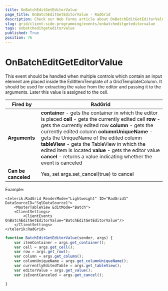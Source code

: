 ```yaml
---
title: OnBatchEditGetEditorValue
page_title: OnBatchEditGetEditorValue - RadGrid
description: Check our Web Forms article about OnBatchEditGetEditorValue.
slug: grid/client-side-programming/events/onbatcheditgeteditorvalue
tags: onbatcheditgeteditorvalue
published: True
position: 76
---
```


# OnBatchEditGetEditorValue



This event should be handled when multiple controls which contain an input element are placed inside the EditItemTemplate of a GridTemplateColumn. It should be used for extracting the value from the editor and passing it to the arguments. Later this value is assigned to the cell.


|  **Fired by**  | RadGrid |
| ------ | ------ |
| **Arguments** | **container** - gets the container in which the editor is placed **cell** - gets the currently edited cell **row** - gets the currently edited row **column** - gets the currently edited column **columnUniqueName** - gets the UniqueName of the edited column **tableView** - gets the TableView in which the edited item is located **value** - gets the editor value **cancel** - returns a value indicating whether the event is canceled|
| **Can be canceled** |Yes, set args.set_cancel(true) to cancel|

Example:

````ASP.NET
<telerik:RadGrid RenderMode="Lightweight" ID="RadGrid1" DataSourceID="SqlDataSource1">
    <MasterTableView EditMode="Batch">
    <ClientSettings>
        <ClientEvents OnBatchEditGetEditorValue="BatchEditGetEditorValue"/>
    </ClientSettings>
</telerik:RadGrid>
````



````JavaScript
function BatchEditGetEditorValue(sender, args) {
    var itemContainer = args.get_container();
    var cell = args.get_cell(); 
    var row = args.get_row(); 
    var column = args.get_column();
    var columnUniqueName = args.get_columnUniqueName(); 
    var currentlyEditedTable = args.get_tableView();
    var editorValue = args.get_value(); 
    var isEventCanceled = args.get_cancel();

}
````


